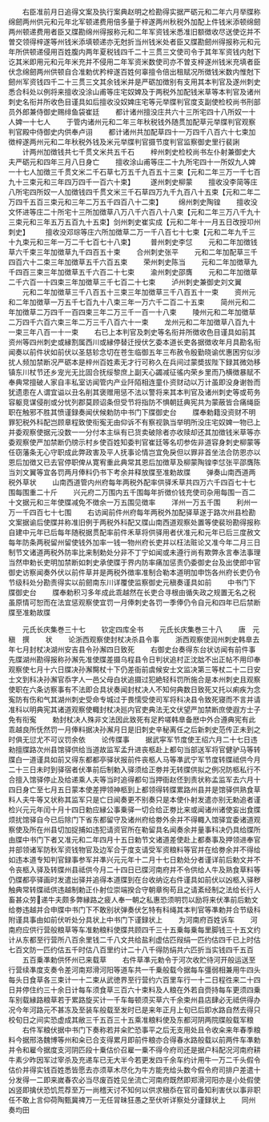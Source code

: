 <!-- { "loadSidebar": true } -->
　　右臣准前月日追得文案及执行案典赵明之检勘得实据严砺元和二年六月举牒称绵劒两州供元和元年北军顿递费用倍多量于梓遂两州秋税外加配上件钱米添顿绵劒两州顿递费用者臣又牒勘绵州得报称元和二年军资钱米悉准旧额徴收尽送使讫并不曽交领得梓遂等州钱米添填顿递亦无尅折当州钱米处者臣又牒勘劒州得报称元和元年所供顿递侵用百姓腹内两年夏税钱四千二十三贯三文使司令于其年军资钱内尅下讫其米即用元和元年米充并不侵用二年军资米数使司亦不曽支梓遂州钱米充填者臣伏念绵劒两州供顿自合准勅优矜梓遂百姓何辜擅令倍出租赋况所徴钱米数内惟尅下劒州军资钱四千二十三贯三文其余钱米并是严砺加徴别有支用其本判官及遂州刺史悉合科处以例将来擅收没涂山甫等庄宅奴婢及于两税外加配钱米草等本判官及诸州刺史名衔并所收色目谨具如后擅收没奴婢庄宅等元举牒判官度支副使检校尚书刑部员外郎兼侍御史赐绯鱼袋崔廷
　　都计诸州擅没庄共六十三所宅四十八所奴一十人婢一十七人
　　于管内诸州元和二年三年秋税钱外随贯加配草元举牒判官观察判官殿中侍御史内供奉卢诩
　　都计诸州共加配草四十一万四千八百六十七束加徴梓遂两州元和二年秋税外钱及米元举牒判官摄节度判官监察御史里行裴誗
　　计两州加徴钱共七千贯文米共五千石
　　梓州刺史检校尚书左仆射兼御史大夫严砺元和四年三月八日身亡
　　擅收涂山甫等庄二十九所宅四十一所奴九人婢一十七人加徴三千贯文米二千石草七万五千九百五十三束【元和二年三万一千七百九十三束元和三年四万四千一百六十束】
　　遂州刺史柳蒙
　　擅收没李简等庄八所宅四所奴一人加徴钱四千贯文米三千石草四万九千九百八十五束【元和二年二万四千五百三束元和三年二万五千四百八十二束】
　　绵州刺史陶锽
　　擅收没文怀进等庄二十所宅十三所加徴草八万八千六百八十八束【元和二年三万八千九十三束元和三年五万五百九十五束】剑州刺史崔实成【元和二年十一月五日改授卭州刺史】
　　擅收没邓琮等庄六所加徴草二万一千八百七十七束【元和二年九千三十九束元和三年一万二千七百七十八束】
　　普州刺史李怤
　　元和二年加徴钱草六千束三年加徴草九千四百五十束
　　合州刺史张平
　　元和二年加配草三千四百六十二束三年加徴草五千六百五束
　　荣州刺史陈当
　　元和二年加徴草九千四百三束三年加徴草五千六百二十七束
　　渝州刺史邵膺
　　元和二年加徴草二千六百一十四束三年加徴草三千七百二十七束
　　泸州刺史兼御史刘文翼
　　元和二年加徴草三千八百五十三束三年加徴草三千八百五十一束
　　资州元和二年加徴草一万五千七百九十八束三年一万六千二百二十五束
　　简州元和二年加徴草二万四千一百四束三年二万三千一百一十八束
　　陵州元和二年加徴草二万四千六百六束三年二万三千八百六十一束
　　龙州元和二年加徴草八百九十一束三年八百一十一束
　　右已上本判官及刺史等名衔并所徴收色目谨具如前其资州等四州刺史或縁割属西川或縁停替迁授伏乞委本道长吏各据徴收年月具勘名衔闻奏以前件状如前伏以圣慈轸念切在苍生临御五年三布赦令殷勤晓谕优惠困穷似涉扰人频加禁断况严砺本是梓州百姓素无才行可称久在兵间过蒙奬拔陛下録其微効移镇东川杖节还乡宠光无比固合抚绥黎庶上副天心蠲减征徭内荣乡里而乃横徴暴赋不奉典常擅破人家自丰私室访闻管内产业阡陌相连童仆资财动以万计虽即没身谢咎而犹遗患在人谓宜谥以丑名削其褒赠用惩不法以警将来其本判官及诸州刺史等或苟务容躯竞谋侵削或分忧列郡莫顾诏条但受节将指防不惧朝廷典宪共为蒙蔽皆合痛绳臣职在触邪不胜其愤谨録奏闻伏候勅防中书门下牒御史台
　　牒奉勅籍没资财不明罪犯税外科配岂顾章程致使衔寃无由仰诉不有察视孰当举明所没庄宅奴婢一物已上并委观察使据元没数一一分付本主纵有已货卖破除者亦收赎却还其加徴钱米草等亦委观察使严加禁断仍牓示村乡使百姓知委判官崔廷等名叨参佐非道容身刺史柳蒙等任窃藩条无心守职成此弊政害及平人抚事论情岂宜免戾但以罪非首坐法合防恩亦以恩后加徴又已去官停职俾从寛宥重此典常其恩后加徴草及柳蒙陶锽李怤张平邵膺陈当刘文翼等宜各罚两月俸料仍书下考余并释放牒至准勅故牒
　　弹奏山南西道两税外草状
　　山南西道管内州府每年两税外配率供驿禾草共四万六千四百七十七围每围重二十斤
　　兴元府二万围内五千围每年折徴价钱充使司杂用每围一百二十文据元和三年使牒减免不徴余一万五围见徴率
　　洋州一万五千围
　　利州一万一千四百七十七围
　　右访闻前件州府每年两税外加配驿草遂于路次州县检勘文案据谕后使牒并称准旧例于两税外科配又牒山南西道观察处置等使裴玢勘得报称自建中元年已后每年随税据贯配率前件禾草将供驿用者伏准元和元年已后三度赦文每年防条两税留州留使钱外加率一钱一物州府长吏并以枉法赃论又准今年二月三日制节文诸道两税外防率比来制勅处分非不丁宁如闻或未遵行尚有欺弊永言奉法事理当然申勅长吏明加禁断如刺史承使牒于界内防率痛加惩责仍委御史台及出使郎中官御史访察闻奏外伏以前件草并是两税外徴率准制合勒本道明加申饬各州府长吏仍令节级科处分勘责得实以前劒南东川详覆使监察御史元稹奏谨具如前
　　中书门下牒御史台
　　牒奉勅积习多年成此乖越然在长吏合寻根由循失政之规置无名之税虽原情可恕而在法宜惩观察使宜罚一月俸刺史各罚一季俸仍令自元和四年已后禁断牒至准勅故牒







　　元氏长庆集巻三十七
　　钦定四库全书
　　元氏长庆集巻三十八
　　唐　元稹　撰
　　状
　　论浙西观察使封杖决杀县令事
　　浙西观察使润州刺史韩臯去年七月封杖决湖州安吉县令孙澥四日致死
　　右御史台奏得东台状访闻有前件事先牒湖州勘得报称孙澥先准使牒差摄乌程县令日判状追村正沈朏不出正帖不用印奉观察使七月十六日牒决孙澥臋杖十下仍差衙前虞候安士文监决第三等杖二十二日安士文到科决孙澥官忝字人一邑父母白状追摄过犯絶轻科罚所施合是本州刺史且观察使职在六条访察事有不法即合具状奏闻封杖决人不知何典数日致死又托以痢疾为念寃防有伤和气其湖州刺史受命专城过于畏懦受使司军将科决县令致死寝而不言并请准科以明典宪其诸道观察使輙封杖决廵内官吏典法无文伏望严加禁断庶使遐方士子免有衔寃
　　勅封杖决人殊非文法因此致死有足矜嗟韩臯备厯中外合遵典宪有此乖越良所怃然罚一月俸料据决孙澥月日是旧刺史辛秘离任之后新刺史范传正未到之时俱无愆尤不可议罚余依
　　论传牒事
　　据武寜军节度使王绍六月二十七日违勑擅牒路次州县馆驿供给当道故监军孟升进丧柩赴上都句当部送军将官健驴马等转牒白一道谨具如前又得东都都亭驿状报前件丧柩人马等凖武宁军节度转牒祗供今月二十三日未时到驿宿者伏凖前后制勅入驿须给正劵并无转牒供拟之例况防柩私行不合擅入馆驿停止及给递乘人夫等当时追得都句当押衙赵伾到责状称孟监军去六月十四日身亡至七月五日蒙本使差押领神柩到上都领得转牒累路州县并是馆驿供熟食草料人夫牛等又状称其监军只是亡日闻奏更不别奏只是本使仆射发遣亦别无勅追者谨检兴元元年闰十月十四日勅应縁公事乗驿一切合给正劵比来或闻诸州诸使妄出食牒烦扰馆驿自今已后除门下省东都留守及诸州府给劵外余并不得輙入馆驿宜委诸道观察使及所在州县切加捉捕如违犯请资官所在勒留具名闻奏余并量事科决仍具给牒所由牒中书门下者又准元和二年四月十五日勅节文诸道差使赴上都奏事及押领进奉官并部领诸军防秋军资钱物官及边军合于度支请受军资粮料等官并在给劵余并不得给如违本道专知判官録事参军并凖兴元元年十二月十七日勅处分者谨详前后勅文并不令丧柩入驿及转牒州县祗供今月二十四日已牒河南府并不令供给人牛及熟食草料等仍牒都亭驿画时发遣出驿并追得本道牒到在台收纳讫右件谨具如前伏以凶柩入驿秽触典常转牒祗供违越制勅正仆射位崇端揆合守朝章徇苟且之请紊经制之法给长行人畜甚众劳递牛夫颇多弊縁路之疲人奉一朝之私惠恐须明罚以励将来伏凖前后勅文给劵违越并合申牒中书门下不敢别状弹奏伏乞特有科绳其本判官等凖勅并合节级科附谨具事由如前伏听处分具状上中书门下谨録状上
　　为河南府百姓诉车
　　河南府应供行营般粮草等车准勅粮料使牒共顾四千三十五乗每乗每里脚钱三十五文约计从东都至行营所八百余里钱二千八文共给盐利虚估匹叚绢一匹约估四千已上时估七百文防一匹约估五千时估八百里约计二十八千得防绢共六匹折当实钱四千五百
　　五百乗凖勅供怀州已来载草
　　右件草凖元勅令于河次收贮待河开般运送至行营续凖度支奏令差河南郑滑河阳等道车共一千乗般载今据每车彊弱相兼用牛四头每头日食草各三束计一十二束从武徳界至行营约六百里车行一十二日程徃来二十四日并停住约三十余日计每车须食草三百六十束料及人粮在外若自赍持每车更须四乗车别载縁路粮草若于累路旋买计一千车每顿须买草六千余束州县店肆必无祗供得办况今年河路元不甚冻及至装车般载至发时已是来年正月上旬已后即水路自然去得只校旬日之间实恐虚成其敝三千五百三十五乘准粮料使及东都河阴两院牒般载军粮
　　右件军粮伏据中书门下奏称若并籴贮恐事平之后无支用处且令收籴来年春季粮料今据邢洛魏博等州和籴已合支得累月即前件粮亦合得春水路般载以前两件车凖勅并令和雇今据度支河阴匹段十乗估价召雇一乗不得今府司还是据户科配况河南府耕牛素少昨因军过宰杀及充递车已无大半今若更发四千余车约计用牛一万二千头假令估价并得实钱百姓悉皆愿去亦须草木尽化为牛方能充给头数今假令府司排户差遣十分发得一二即来嵗春农必当尽废百姓见坐流亡河南府既然即郑滑河阳亦是小处假使凶竖即擒伏恐饥荒荐至万一尚稽天讨不知何以供求稹忝在官司备知利害伏以事非职任不敢上言仰荷陶甄冀禆万一无任冐昧狂愚之至伏听详察处分谨録状上
　　同州奏均田
